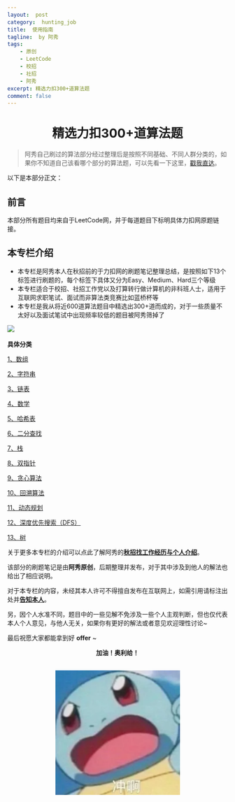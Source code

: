 ```yaml
---
layout:  post
category:  hunting_job
title:  使用指南
tagline:  by 阿秀
tags:
    - 原创
    - LeetCode
    - 校招
    - 社招
    - 阿秀
excerpt: 精选力扣300+道算法题
comment: false
---
```






<h1 align="center">
    精选力扣300+道算法题
</h1>


> 阿秀自己刷过的算法部分经过整理后是按照不同基础、不同人群分类的，如果你不知道自己该看哪个部分的算法题，可以先看一下这里，[戳我直达](/notes/03-hunting_job/03-algorithm/01-basic-algorithm/01-introduce.md)。

以下是本部分正文：

## **前言**

本部分所有题目均来自于LeetCode网，并于每道题目下标明具体力扣网原题链接。

## **本专栏介绍**

-  本专栏是阿秀本人在秋招前的于力扣网的刷题笔记整理总结，是按照如下13个标签进行刷题的，每个标签下具体又分为Easy、Medium、Hard三个等级
-  本专栏适合于校招、社招工作党以及打算转行做计算机的非科班人士，适用于互联网求职笔试、面试而非算法类竞赛比如蓝桥杯等
-  本专栏是我从将近600道算法题目中精选出300+道而成的，对于一些质量不太好以及面试笔试中出现频率较低的题目被阿秀筛掉了

![](http://oss.interviewguide.cn/img/202207311636966.jpg)



**具体分类**

<font style="font-weight:normal; color:#4169E1;text-decoration:underline;" target="_blank">[1、数组](/notes/03-hunting_job/03-algorithm/03-leetcode/01-数组/introduce.md)</font>

<font style="font-weight:normal; color:#4169E1;text-decoration:underline;" target="_blank">[2、字符串](/notes/03-hunting_job/03-algorithm/03-leetcode/02-字符串/introduce.md)</font>

<font style="font-weight:normal; color:#4169E1;text-decoration:underline;" target="_blank">[3、链表](/notes/03-hunting_job/03-algorithm/03-leetcode/03-链表/introduce.md)</font>

<font style="font-weight:normal; color:#4169E1;text-decoration:underline;" target="_blank">[4、数学](/notes/03-hunting_job/03-algorithm/03-leetcode/04-数学/introduce.md)</font>

<font style="font-weight:normal; color:#4169E1;text-decoration:underline;" target="_blank">[5、哈希表](/notes/03-hunting_job/03-algorithm/03-leetcode/05-哈希表/introduce.md)</font>

<font style="font-weight:normal; color:#4169E1;text-decoration:underline;" target="_blank">[6、二分查找](/notes/03-hunting_job/03-algorithm/03-leetcode/06-二分查找/introduce.md)</font>

<font style="font-weight:normal; color:#4169E1;text-decoration:underline;" target="_blank">[7、栈](/notes/03-hunting_job/03-algorithm/03-leetcode/07-栈/introduce.md)</font>

<font style="font-weight:normal; color:#4169E1;text-decoration:underline;" target="_blank">[8、双指针](/notes/03-hunting_job/03-algorithm/03-leetcode/08-️双指针/introduce.md)</font>

<font style="font-weight:normal; color:#4169E1;text-decoration:underline;" target="_blank">[9、贪心算法](/notes/03-hunting_job/03-algorithm/03-leetcode/09-贪心算法/introduce.md)</font>

<font style="font-weight:normal; color:#4169E1;text-decoration:underline;" target="_blank">[10、回溯算法](/notes/03-hunting_job/03-algorithm/03-leetcode/10-回溯算法/introduce.md)</font>

<font style="font-weight:normal; color:#4169E1;text-decoration:underline;" target="_blank">[11、动态规划](/notes/03-hunting_job/03-algorithm/03-leetcode/11-动态规划/introduce.md)</font>

<font style="font-weight:normal; color:#4169E1;text-decoration:underline;" target="_blank">[12、深度优先搜索（DFS）](/notes/03-hunting_job/03-algorithm/03-leetcode/13-DFS/introduce.md)</font>

<font style="font-weight:normal; color:#4169E1;text-decoration:underline;" target="_blank">[13、树](/notes/03-hunting_job/03-algorithm/03-leetcode/14-树/introduce.md)</font>

关于更多本专栏的介绍可以点此了解阿秀的<font style="font-weight:bold; color:#4169E1;text-decoration:underline;" target="_blank">[**秋招找工作经历与个人介绍**](/notes/05-xiustar/05-campus_recruitment/2020-12-16-双非渣硕的秋招之路总结（已拿抖音研发岗SP）.md)</font>。

该部分的刷题笔记是由**阿秀原创**，后期整理并发布，对于其中涉及到他人的解法也给出了相应说明。

对于本专栏的内容，未经其本人许可不得擅自发布在互联网上，如需引用请标注出处并<font style="font-weight:bold; color:#4169E1;text-decoration:underline;" target="_blank">[**告知本人**](/notes/08-other/02-question.md#_4、阿秀-如何才能联系到你)</font>。

另，因个人水准不同，题目中的一些见解不免涉及一些个人主观判断，但也仅代表本人个人意见，与他人无关，如果你有更好的解法或者意见欢迎理性讨论~

最后祝愿大家都能拿到好 **offer** ~

<p align="center" style="font-weight:bold" font-weight="bold">加油！奥利给！</p>

<br>





<div align="center">
  <img src="01-introduce.assets/202205291839532.png" style="zoom:150%;" />
</div>








